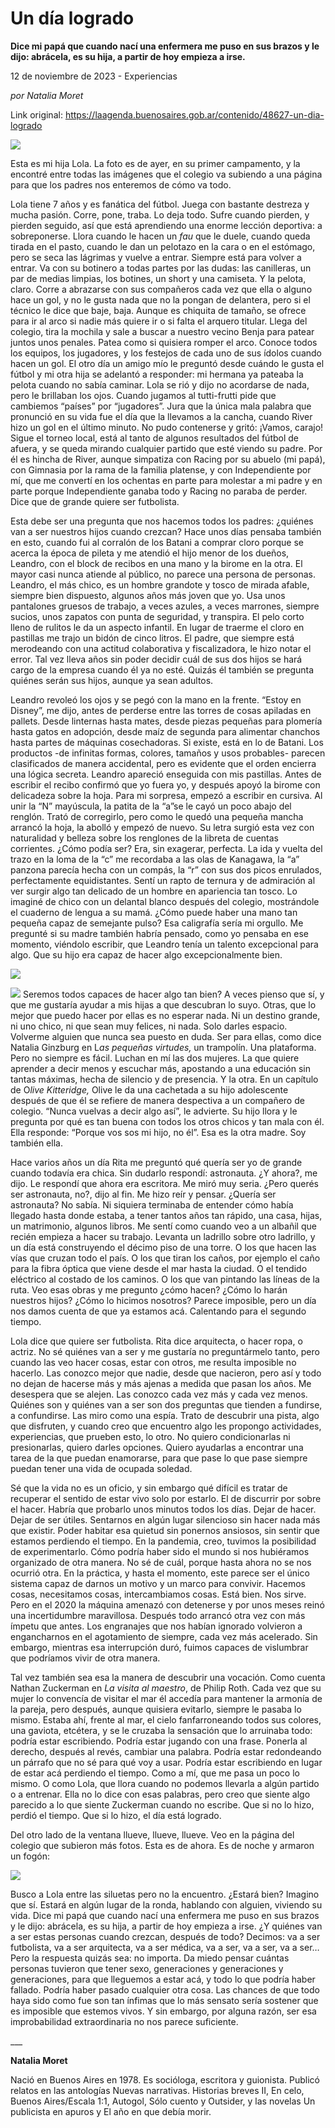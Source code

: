 # Un día logrado

**Dice mi papá que cuando nací una enfermera me puso en sus brazos y le dijo: abrácela, es su hija, a partir de hoy empieza a irse.**

12 de noviembre de 2023 - Experiencias

_por Natalia Moret_

Link original: https://laagenda.buenosaires.gob.ar/contenido/48627-un-dia-logrado



![](https://cdn.feater.me/files/images/2943387/593752d9-58d4-4a33-9d37-58ed55eda663.jpg)




Esta es mi hija Lola. La foto es de ayer, en su primer campamento, y la encontré entre todas las imágenes que el colegio va subiendo a una página para que los padres nos enteremos de cómo va todo.




Lola tiene 7 años y es fanática del fútbol. Juega con bastante destreza y mucha pasión. Corre, pone, traba. Lo deja todo. Sufre cuando pierden, y pierden seguido, así que está aprendiendo una enorme lección deportiva: a sobreponerse. Llora cuando le hacen un *fau* que le duele, cuando queda tirada en el pasto, cuando le dan un pelotazo en la cara o en el estómago, pero se seca las lágrimas y vuelve a entrar. Siempre está para volver a entrar. Va con su botinero a todas partes por las dudas: las canilleras, un par de medias limpias, los botines, un short y una camiseta. Y la pelota, claro. Corre a abrazarse con sus compañeros cada vez que ella o alguno hace un gol, y no le gusta nada que no la pongan de delantera, pero si el técnico le dice que baje, baja. Aunque es chiquita de tamaño, se ofrece para ir al arco si nadie más quiere ir o si falta el arquero titular. Llega del colegio, tira la mochila y sale a buscar a nuestro vecino Benja para patear juntos unos penales. Patea como si quisiera romper el arco. Conoce todos los equipos, los jugadores, y los festejos de cada uno de sus ídolos cuando hacen un gol. El otro día un amigo mío le preguntó desde cuándo le gusta el fútbol y mi otra hija se adelantó a responder: mi hermana ya pateaba la pelota cuando no sabía caminar. Lola se rió y dijo no acordarse de nada, pero le brillaban los ojos. Cuando jugamos al tutti-frutti pide que cambiemos “países” por “jugadores”. Jura que la única mala palabra que pronunció en su vida fue el día que la llevamos a la cancha, cuando River hizo un gol en el último minuto. No pudo contenerse y gritó: ¡Vamos, carajo! Sigue el torneo local, está al tanto de algunos resultados del fútbol de afuera, y se queda mirando cualquier partido que esté viendo su padre. Por él es hincha de River, aunque simpatiza con Racing por su abuelo (mi papá), con Gimnasia por la rama de la familia platense, y con Independiente por mí, que me convertí en los ochentas en parte para molestar a mi padre y en parte porque Independiente ganaba todo y Racing no paraba de perder. Dice que de grande quiere ser futbolista.




Esta debe ser una pregunta que nos hacemos todos los padres: ¿quiénes van a ser nuestros hijos cuando crezcan? Hace unos días pensaba también en esto, cuando fui al corralón de los Batani a comprar cloro porque se acerca la época de pileta y me atendió el hijo menor de los dueños, Leandro, con el block de recibos en una mano y la birome en la otra. El mayor casi nunca atiende al público, no parece una persona de personas. Leandro, el más chico, es un hombre grandote y tosco de mirada afable, siempre bien dispuesto, algunos años más joven que yo. Usa unos pantalones gruesos de trabajo, a veces azules, a veces marrones, siempre sucios, unos zapatos con punta de seguridad, y transpira. El pelo corto lleno de rulitos le da un aspecto infantil. En lugar de traerme el cloro en pastillas me trajo un bidón de cinco litros. El padre, que siempre está merodeando con una actitud colaborativa y fiscalizadora, le hizo notar el error. Tal vez lleva años sin poder decidir cuál de sus dos hijos se hará cargo de la empresa cuando él ya no esté. Quizás él también se pregunta quiénes serán sus hijos, aunque ya sean adultos.




Leandro revoleó los ojos y se pegó con la mano en la frente. “Estoy en Disney”, me dijo, antes de perderse entre las torres de cosas apiladas en pallets. Desde linternas hasta mates, desde piezas pequeñas para plomería hasta gatos en adopción, desde maíz de segunda para alimentar chanchos hasta partes de máquinas cosechadoras. Si existe, está en lo de Batani. Los productos -de infinitas formas, colores, tamaños y usos probables- parecen clasificados de manera accidental, pero es evidente que el orden encierra una lógica secreta. Leandro apareció enseguida con mis pastillas. Antes de escribir el recibo confirmó que yo fuera yo, y después apoyó la birome con delicadeza sobre la hoja. Para mi sorpresa, empezó a escribir en cursiva. Al unir la “N” mayúscula, la patita de la “a”se le cayó un poco abajo del renglón. Trató de corregirlo, pero como le quedó una pequeña mancha arrancó la hoja, la abolló y empezó de nuevo. Su letra surgió esta vez con naturalidad y belleza sobre los renglones de la libreta de cuentas corrientes. ¿Cómo podía ser? Era, sin exagerar, perfecta. La ida y vuelta del trazo en la loma de la “c” me recordaba a las olas de Kanagawa, la “a” panzona parecía hecha con un compás, la “r” con sus dos picos enrulados, perfectamente equidistantes. Sentí un rapto de ternura y de admiración al ver surgir algo tan delicado de un hombre en apariencia tan tosco. Lo imaginé de chico con un delantal blanco después del colegio, mostrándole el cuaderno de lengua a su mamá. ¿Cómo puede haber una mano tan pequeña capaz de semejante pulso? Esa caligrafía sería mi orgullo. Me pregunté si su madre también habría pensado, como yo pensaba en ese momento, viéndolo escribir, que Leandro tenía un talento excepcional para algo. Que su hijo era capaz de hacer algo excepcionalmente bien.




![](https://cdn.feater.me/files/images/2943401/4750d0cd-3619-4685-859f-1458740d65a8.jpg)




![](https://cdn.feater.me/files/images/2943392/10b7c913-d942-4bba-a301-4bea322a2697.jpg)
Seremos todos capaces de hacer algo tan bien? A veces pienso que sí, y que me gustaría ayudar a mis hijas a que descubran lo suyo. Otras, que lo mejor que puedo hacer por ellas es no esperar nada. Ni un destino grande, ni uno chico, ni que sean muy felices, ni nada. Solo darles espacio. Volverme alguien que nunca sea puesto en duda. Ser para ellas, como dice Natalia Ginzburg en L*as pequeñas virtudes,* un trampolín. Una plataforma. Pero no siempre es fácil. Luchan en mí las dos mujeres. La que quiere aprender a decir menos y escuchar más, apostando a una educación sin tantas máximas, hecha de silencio y de presencia. Y la otra. En un capítulo de O*live Kitteridge,* Olive le da una cachetada a su hijo adolescente después de que él se refiere de manera despectiva a un compañero de colegio. “Nunca vuelvas a decir algo así”, le advierte. Su hijo llora y le pregunta por qué es tan buena con todos los otros chicos y tan mala con él. Ella responde: “Porque vos sos mi hijo, no él”. Esa es la otra madre. Soy también ella.
 



Hace varios años un día Rita me preguntó qué quería ser yo de grande cuando todavía era chica. Sin dudarlo respondí: astronauta. ¿Y ahora?, me dijo. Le respondí que ahora era escritora. Me miró muy seria. ¿Pero querés ser astronauta, no?, dijo al fin. Me hizo reír y pensar. ¿Quería ser astronauta? No sabía. Ni siquiera terminaba de entender cómo había llegado hasta donde estaba, a tener tantos años tan rápido, una casa, hijas, un matrimonio, algunos libros. Me sentí como cuando veo a un albañil que recién empieza a hacer su trabajo. Levanta un ladrillo sobre otro ladrillo, y un día está construyendo el décimo piso de una torre. O los que hacen las vías que cruzan todo el país. O los que tiran los caños, por ejemplo el caño para la fibra óptica que viene desde el mar hasta la ciudad. O el tendido eléctrico al costado de los caminos. O los que van pintando las líneas de la ruta. Veo esas obras y me pregunto ¿cómo hacen? ¿Cómo lo harán nuestros hijos? ¿Cómo lo hicimos nosotros? Parece imposible, pero un día nos damos cuenta de que ya estamos acá. Calentando para el segundo tiempo.




Lola dice que quiere ser futbolista. Rita dice arquitecta, o hacer ropa, o actriz. No sé quiénes van a ser y me gustaría no preguntármelo tanto, pero cuando las veo hacer cosas, estar con otros, me resulta imposible no hacerlo. Las conozco mejor que nadie, desde que nacieron, pero así y todo no dejan de hacerse más y más ajenas a medida que pasan los años. Me desespera que se alejen. Las conozco cada vez más y cada vez menos. Quiénes son y quiénes van a ser son dos preguntas que tienden a fundirse, a confundirse. Las miro como una espía. Trato de descubrir una pista, algo que disfruten, y cuando creo que encuentro algo les propongo actividades, experiencias, que prueben esto, lo otro. No quiero condicionarlas ni presionarlas, quiero darles opciones. Quiero ayudarlas a encontrar una tarea de la que puedan enamorarse, para que pase lo que pase siempre puedan tener una vida de ocupada soledad.




Sé que la vida no es un oficio, y sin embargo qué difícil es tratar de recuperar el sentido de estar vivo solo por estarlo. El de discurrir por sobre el hacer. Habría que probarlo unos minutos todos los días. Dejar de hacer. Dejar de ser útiles. Sentarnos en algún lugar silencioso sin hacer nada más que existir. Poder habitar esa quietud sin ponernos ansiosos, sin sentir que estamos perdiendo el tiempo. En la pandemia, creo, tuvimos la posibilidad de experimentarlo. Cómo podría haber sido el mundo si nos hubiéramos organizado de otra manera. No sé de cuál, porque hasta ahora no se nos ocurrió otra. En la práctica, y hasta el momento, este parece ser el único sistema capaz de darnos un motivo y un marco para convivir. Hacemos cosas, necesitamos cosas, intercambiamos cosas. Está bien. Nos sirve. Pero en el 2020 la máquina amenazó con detenerse y por unos meses reinó una incertidumbre maravillosa. Después todo arrancó otra vez con más ímpetu que antes. Los engranajes que nos habían ignorado volvieron a engancharnos en el agotamiento de siempre, cada vez más acelerado. Sin embargo, mientras esa interrupción duró, fuimos capaces de vislumbrar que podríamos vivir de otra manera.




Tal vez también sea esa la manera de descubrir una vocación. Como cuenta Nathan Zuckerman en *La visita al maestro*, de Philip Roth. Cada vez que su mujer lo convencía de visitar el mar él accedía para mantener la armonía de la pareja, pero después, aunque quisiera evitarlo, siempre le pasaba lo mismo. Estaba ahí, frente al mar, el cielo fanfarroneando todos sus colores, una gaviota, etcétera, y se le cruzaba la sensación que lo arruinaba todo: podría estar escribiendo. Podría estar jugando con una frase. Ponerla al derecho, después al revés, cambiar una palabra. Podría estar redondeando un párrafo que no sé para qué voy a usar. Podría estar escribiendo en lugar de estar acá perdiendo el tiempo. Como a mí, que me pasa un poco lo mismo. O como Lola, que llora cuando no podemos llevarla a algún partido o a entrenar. Ella no lo dice con esas palabras, pero creo que siente algo parecido a lo que siente Zuckerman cuando no escribe. Que si no lo hizo, perdió el tiempo. Que si lo hizo, el día está logrado.




Del otro lado de la ventana llueve, llueve, llueve. Veo en la página del colegio que subieron más fotos. Esta es de ahora. Es de noche y armaron un fogón:




![](https://cdn.feater.me/files/images/2943396/8feca0dc-e916-41e5-b691-b0d07397e5d2.jpg)




Busco a Lola entre las siluetas pero no la encuentro. ¿Estará bien? Imagino que sí. Estará en algún lugar de la ronda, hablando con alguien, viviendo su vida. Dice mi papá que cuando nací una enfermera me puso en sus brazos y le dijo: abrácela, es su hija, a partir de hoy empieza a irse. ¿Y quiénes van a ser estas personas cuando crezcan, después de todo? Decimos: va a ser futbolista, va a ser arquitecta, va a ser médica, va a ser, va a ser, va a ser… Pero la respuesta quizás sea: no importa. Da miedo pensar cuántas personas tuvieron que tener sexo, generaciones y generaciones y generaciones, para que lleguemos a estar acá, y todo lo que podría haber fallado. Podría haber pasado cualquier otra cosa. Las chances de que todo haya sido como fue son tan ínfimas que lo más sensato sería sostener que es imposible que estemos vivos. Y sin embargo, por alguna razón, ser esa improbabilidad extraordinaria no nos parece suficiente.




\_\_\_




**Natalia Moret**




Nació en Buenos Aires en 1978. Es socióloga, escritora y guionista. Publicó relatos en las antologías Nuevas narrativas. Historias breves II, En celo, Buenos Aires/Escala 1:1, Autogol, Sólo cuento y Outsider, y las novelas Un publicista en apuros y El año en que debía morir.



